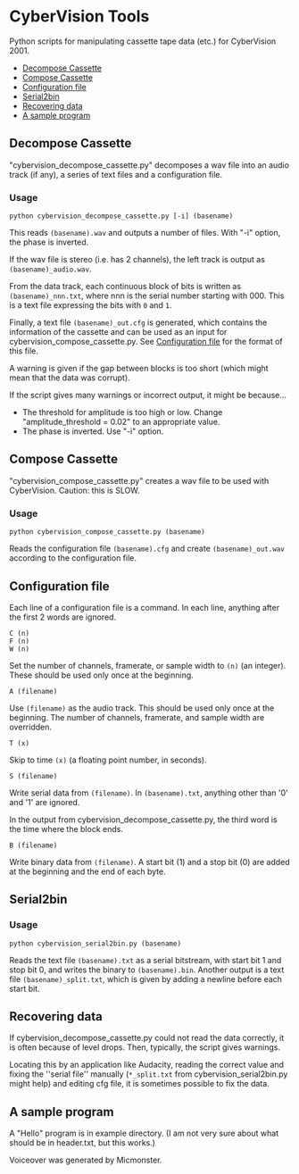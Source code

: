 # CyberVision Tools

Python scripts for manipulating cassette tape data (etc.) for CyberVision 2001. 

  - [Decompose Cassette](#decompose-cassette)
  - [Compose Cassette](#compose-cassette)
  - [Configuration file](#configuration-file)
  - [Serial2bin](#serial2bin)
  - [Recovering data](#recovering-data)
  - [A sample program](#a-sample-program)

## Decompose Cassette

"cybervision_decompose_cassette.py"
decomposes a wav file into an audio track (if any), a series of text files and a configuration file. 


### Usage

```
python cybervision_decompose_cassette.py [-i] (basename)
```

This reads ```(basename).wav``` and outputs a number of files. 
With "-i" option, the phase is inverted. 

If the wav file is stereo (i.e. has 2 channels), 
the left track is output as ```(basename)_audio.wav```.

From the data track, each continuous block of bits is written as 
```(basename)_nnn.txt```, where nnn is the serial number starting with 000. 
This is a text file expressing the bits with `0` and `1`. 

Finally, a text file ```(basename)_out.cfg``` is generated, 
which contains the information of the cassette and can be used as an input for 
cybervision_compose_cassette.py. 
See [Configuration file](#configuration-file) for the format of this file. 

A warning is given if the gap between blocks is too short 
(which might mean that the data was corrupt). 

If the script gives many warnings or incorrect output, it might be because... 
- The threshold for amplitude is too high or low. 
Change "amplitude_threshold = 0.02" to an appropriate value. 
- The phase is inverted. Use "-i" option. 


## Compose Cassette

"cybervision_compose_cassette.py" creates a wav file to be used with CyberVision. 
Caution: this is SLOW. 

### Usage

```
python cybervision_compose_cassette.py (basename)
```

Reads the configuration file ```(basename).cfg``` and create ```(basename)_out.wav``` 
according to the configuration file. 



## Configuration file

Each line of a configuration file is a command. 
In each line, anything after the first 2 words are ignored. 

```
C (n)
F (n)
W (n)
```

Set the number of channels, framerate, or sample width to ```(n)``` (an integer).
These should be used only once at the beginning. 


```
A (filename)
```

Use ```(filename)``` as the audio track. 
This should be used only once at the beginning. 
The number of channels, framerate, and sample width are overridden. 

```
T (x)
```

Skip to time ```(x)``` (a floating point number, in seconds). 

```
S (filename)
```

Write serial data from ```(filename)```. 
In ```(basename).txt```, anything other than '0' and '1' are ignored. 

In the output from cybervision_decompose_cassette.py, 
the third word is the time where the block ends. 

```
B (filename)
```

Write binary data from ```(filename)```. 
A start bit (1) and a stop bit (0) are added at the beginning and the end of each byte. 


## Serial2bin

### Usage

```
python cybervision_serial2bin.py (basename)
```

Reads the text file ```(basename).txt``` as a serial bitstream, with start bit 1 and stop bit 0, 
and writes the binary to ```(basename).bin```. 
Another output is a text file ```(basename)_split.txt```, 
which is given by adding a newline before each start bit. 



## Recovering data

If cybervision_decompose_cassette.py could not read the data correctly, 
it is often because of level drops. 
Then, typically, the script gives warnings. 

Locating this by an application like Audacity, 
reading the correct value and fixing the ''serial file'' manually 
(```*_split.txt``` from cybervision_serial2bin.py might help) 
and editing cfg file, 
it is sometimes possible to fix the data. 


## A sample program

A "Hello" program is in example directory. 
(I am not very sure about what should be in header.txt, but this works.)

Voiceover was generated by Micmonster. 
